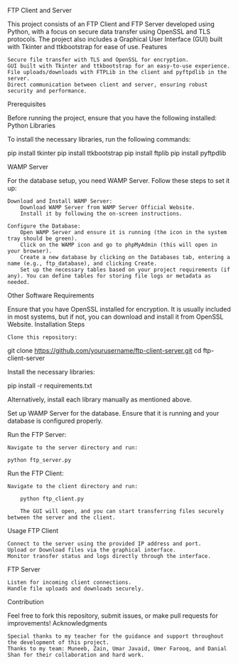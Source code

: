 FTP Client and Server

This project consists of an FTP Client and FTP Server developed using Python, with a focus on secure data transfer using OpenSSL and TLS protocols. The project also includes a Graphical User Interface (GUI) built with Tkinter and ttkbootstrap for ease of use.
Features

    Secure file transfer with TLS and OpenSSL for encryption.
    GUI built with Tkinter and ttkbootstrap for an easy-to-use experience.
    File uploads/downloads with FTPLib in the client and pyftpdlib in the server.
    Direct communication between client and server, ensuring robust security and performance.

Prerequisites

Before running the project, ensure that you have the following installed:
Python Libraries

To install the necessary libraries, run the following commands:

pip install tkinter
pip install ttkbootstrap
pip install ftplib
pip install pyftpdlib

WAMP Server

For the database setup, you need WAMP Server. Follow these steps to set it up:

    Download and Install WAMP Server:
        Download WAMP Server from WAMP Server Official Website.
        Install it by following the on-screen instructions.

    Configure the Database:
        Open WAMP Server and ensure it is running (the icon in the system tray should be green).
        Click on the WAMP icon and go to phpMyAdmin (this will open in your browser).
        Create a new database by clicking on the Databases tab, entering a name (e.g., ftp_database), and clicking Create.
        Set up the necessary tables based on your project requirements (if any). You can define tables for storing file logs or metadata as needed.

Other Software Requirements

Ensure that you have OpenSSL installed for encryption. It is usually included in most systems, but if not, you can download and install it from OpenSSL Website.
Installation Steps

    Clone this repository:

git clone https://github.com/yourusername/ftp-client-server.git
cd ftp-client-server

Install the necessary libraries:

pip install -r requirements.txt

Alternatively, install each library manually as mentioned above.

Set up WAMP Server for the database. Ensure that it is running and your database is configured properly.

Run the FTP Server:

    Navigate to the server directory and run:

    python ftp_server.py

Run the FTP Client:

    Navigate to the client directory and run:

        python ftp_client.py

        The GUI will open, and you can start transferring files securely between the server and the client.

Usage
FTP Client

    Connect to the server using the provided IP address and port.
    Upload or Download files via the graphical interface.
    Monitor transfer status and logs directly through the interface.

FTP Server

    Listen for incoming client connections.
    Handle file uploads and downloads securely.

Contribution

Feel free to fork this repository, submit issues, or make pull requests for improvements!
Acknowledgments

    Special thanks to my teacher for the guidance and support throughout the development of this project.
    Thanks to my team: Muneeb, Zain, Umar Javaid, Umer Farooq, and Danial Shan for their collaboration and hard work.
